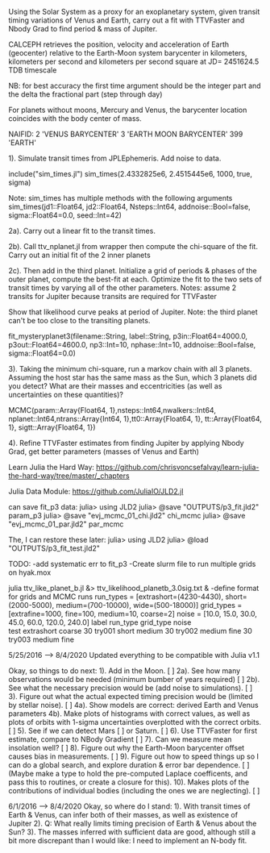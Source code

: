 Using the Solar System as a proxy for an exoplanetary system, 
given transit timing variations of Venus and Earth, carry out
a fit with TTVFaster and Nbody Grad to find period & mass of Jupiter.

CALCEPH 
retrieves the position, velocity and acceleration of Earth (geocenter) relative
to the Earth-Moon system barycenter in kilometers, kilometers per second and
kilometers per second square at JD= 2451624.5 TDB timescale

NB: for best accuracy the first time argument should be the integer part and the delta the fractional part (step through day)

For planets without moons, Mercury and Venus, the barycenter location coincides with the body center of mass. 

NAIFID: 
      2           'VENUS BARYCENTER'
      3           'EARTH MOON BARYCENTER'
      399         'EARTH'

1). Simulate transit times from JPLEphemeris. Add noise to data.

include("sim_times.jl")
sim_times(2.4332825e6, 2.4515445e6, 1000, true, sigma)

Note: sim_times has multiple methods with the following arguments
sim_times(jd1::Float64, jd2::Float64, Nsteps::Int64, addnoise::Bool=false, sigma::Float64=0.0, seed::Int=42)

2a). Carry out a linear fit to the transit times. 

2b). Call ttv_nplanet.jl from wrapper then compute the chi-square 
of the fit. Carry out an initial fit of the 2 inner planets

2c). Then add in the third planet. Initialize a grid of periods & 
phases of the outer planet, compute the best-fit at each.
Optimize the fit to the two sets of transit times by varying all of the
other parameters. 
Notes: assume 2 transits for Jupiter because transits are required for TTVFaster

Show that likelihood curve peaks at period of Jupiter.
Note: the third planet can't be too close to the transiting planets.

fit_mysteryplanet3(filename::String, label::String,
  p3in::Float64=4000.0, p3out::Float64=4600.0, np3::Int=10, nphase::Int=10, 
  addnoise::Bool=false, sigma::Float64=0.0)

3).  Taking the minimum chi-square, run a markov chain with
all 3 planets.  Assuming the host star has the same mass
as the Sun, which 3 planets did you detect?  What are their
masses and eccentricities (as well as uncertainties on these
quantities)?

MCMC(param::Array{Float64, 1},nsteps::Int64,nwalkers::Int64, 
  nplanet::Int64,ntrans::Array{Int64, 1},tt0::Array{Float64, 1}, tt::Array{Float64, 1}, sigtt::Array{Float64, 1}) 

4). Refine TTVFaster estimates from finding Jupiter by applying Nbody Grad,
get better parameters (masses of Venus and Earth)

Learn Julia the Hard Way:
https://github.com/chrisvoncsefalvay/learn-julia-the-hard-way/tree/master/_chapters

Julia Data Module:
https://github.com/JuliaIO/JLD2.jl

can save fit_p3 data:
julia> using JLD2
julia> @save "OUTPUTS/p3_fit.jld2" param_p3
julia> @save "evj_mcmc_01_chi.jld2" chi_mcmc
julia> @save "evj_mcmc_01_par.jld2" par_mcmc

The, I can restore these later:
julia> using JLD2
julia> @load "OUTPUTS/p3_fit_test.jld2"

TODO:
-add systematic err to fit_p3
-Create slurm file to run multiple grids on hyak.mox

julia ttv_like_planet_b.jl &> ttv_likelihood_planetb_3.0sig.txt &
-define format for grids and MCMC runs 
run_types = [extrashort=(4230-4430), short=(2000-5000), medium=(700-10000), wide=(500-18000)]
grid_types = [extrafine=1000, fine=100, medium=10, coarse=2]
noise = [10.0, 15.0, 30.0, 45.0, 60.0, 120.0, 240.0]
label 	run_type	grid_type	noise	
test 	extrashort	coarse		30
try001	short	 	medium		30
try002	medium		fine		30
try003	medium		fine

5/25/2016 --> 8/4/2020
Updated everything to be compatible with Julia v1.1

Okay, so things to do next:
1). Add in the Moon. [ ]
2a). See how many observations would be needed (minimum bumber of years required) [ ]
2b). See what the necessary precision would be (add noise to simulations). [ ]
3). Figure out what the actual expected timing precision
would be (limited by stellar noise). [ ]
4a). Show models are correct: derived Earth and Venus parameters
4b). Make plots of histograms with correct values, as well
as plots of orbits with 1-sigma uncertainties overplotted
with the correct orbits. [ ]
5). See if we can detect Mars [ ] or Saturn. [ ]
6). Use TTVFaster for first estimate, compare to NBody Gradient [ ]
7). Can we measure mean insolation well? [ ]
8). Figure out why the Earth-Moon barycenter offset causes
bias in measurements. [ ]
9). Figure out how to speed things up so I can do a global
search, and explore duration & error bar dependence. [ ]
(Maybe make a type to hold the pre-computed Laplace coefficents,
and pass this to routines, or create a closure for this).
10). Makes plots of the contributions of individual bodies
(including the ones we are neglecting). [ ]

6/1/2016 --> 8/4/2020
Okay, so where do I stand:
1). With transit times of Earth & Venus, can infer both of
their masses, as well as existence of Jupiter
2). Q: What really limits timing precision of Earth & Venus
about the Sun?
3). The masses inferred with sufficient data are good, although
still a bit more discrepant than I would like:  I need to
implement an N-body fit.


